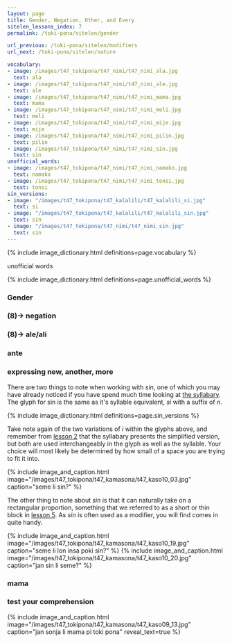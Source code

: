```yaml
---
layout: page
title: Gender, Negation, Other, and Every
sitelen_lessons_index: 7
permalink: /toki-pona/sitelen/gender

url_previous: /toki-pona/sitelen/modifiers
url_next: /toki-pona/sitelen/nature

vocabulary:
- image: /images/t47_tokipona/t47_nimi/t47_nimi_ala.jpg
  text: ala
- image: /images/t47_tokipona/t47_nimi/t47_nimi_ale.jpg
  text: ale
- image: /images/t47_tokipona/t47_nimi/t47_nimi_mama.jpg
  text: mama
- image: /images/t47_tokipona/t47_nimi/t47_nimi_meli.jpg
  text: meli
- image: /images/t47_tokipona/t47_nimi/t47_nimi_mije.jpg
  text: mije
- image: /images/t47_tokipona/t47_nimi/t47_nimi_pilin.jpg
  text: pilin
- image: /images/t47_tokipona/t47_nimi/t47_nimi_sin.jpg
  text: sin
unofficial_words:
- image: /images/t47_tokipona/t47_nimi/t47_nimi_namako.jpg
  text: namako
- image: /images/t47_tokipona/t47_nimi/t47_nimi_tonsi.jpg
  text: tonsi
sin_versions:
- image: "/images/t47_tokipona/t47_kalalili/t47_kalalili_si.jpg"
  text: si
- image: "/images/t47_tokipona/t47_kalalili/t47_kalalili_sin.jpg"
  text: sin
- image: "/images/t47_tokipona/t47_nimi/t47_nimi_sin.jpg"
  text: sin
---
```


{% include image_dictionary.html definitions=page.vocabulary %}

unofficial words

{% include image_dictionary.html definitions=page.unofficial_words %}

### Gender
### (8)-> negation
### (8)-> ale/ali
### ante

### expressing new, another, more

There are two things to note when working with _sin_, one of which you may have already noticed if you have spend much time looking at [the syllabary](/toki-pona/dictionaries/syllabary/). The glyph for sin is the same as it's syllable equivalent, _si_ with a suffix of _n_.

{% include image_dictionary.html definitions=page.sin_versions %}

Take note again of the two variations of _i_ within the glyphs above, and remember from [lesson 2](/toki-pona/lesson-2/) that the syllabary presents the simplified version, but both are used interchangeably in the glyph as well as the syllable. Your choice will most likely be determined by how small of a space you are trying to fit it into.

{% include image_and_caption.html image="/images/t47_tokipona/t47_kamasona/t47_kaso10_03.jpg" caption="seme li sin?" %}

The other thing to note about _sin_ is that it can naturally take on a rectangular proportion, something that we referred to as a short or thin block in [lesson 5](/toki-pona/lesson-5/). As _sin_ is often used as a modifier, you will find comes in quite handy.

{% include image_and_caption.html image="/images/t47_tokipona/t47_kamasona/t47_kaso10_19.jpg" caption="seme li lon insa poki sin?" %}
{% include image_and_caption.html image="/images/t47_tokipona/t47_kamasona/t47_kaso10_20.jpg" caption="jan sin li seme?" %}

### mama


### test your comprehension

{% include image_and_caption.html image="/images/t47_tokipona/t47_kamasona/t47_kaso09_13.jpg"
   caption="jan sonja li mama pi toki pona"
   reveal_text=true
%}
